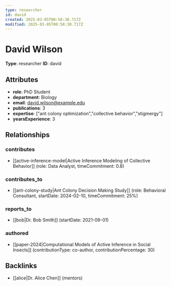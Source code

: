 ```yaml
---
type: researcher
id: david
created: 2025-03-05T00:58:30.717Z
modified: 2025-03-05T00:58:30.717Z
---
```


# David Wilson

**Type**: researcher
**ID**: david

## Attributes

- **role**: PhD Student
- **department**: Biology
- **email**: david.wilson@example.edu
- **publications**: 3
- **expertise**: ["ant colony optimization","collective behavior","stigmergy"]
- **yearsExperience**: 3

## Relationships

### contributes

- [[active-inference-model|Active Inference Modeling of Collective Behavior]] (role: Data Analyst, timeCommitment: 0.8)

### contributes_to

- [[ant-colony-study|Ant Colony Decision Making Study]] (role: Behavioral Consultant, startDate: 2024-02-10, timeCommitment: 25%)

### reports_to

- [[bob|Dr. Bob Smith]] (startDate: 2021-09-01)

### authored

- [[paper-2024|Computational Models of Active Inference in Social Insects]] (contributionType: co-author, contributionPercentage: 30)

## Backlinks

- [[alice|Dr. Alice Chen]] (mentors)

